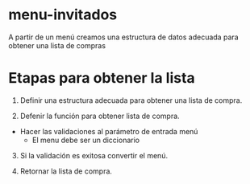 # menu-invitados
A partir de un menú creamos una estructura de datos adecuada para obtener una lista de compras

# Etapas para obtener la lista
 1. Definir una estructura adecuada para obtener una lista de compra.

 2. Defenir la función para obtener lista de compra.

 - Hacer las validaciones al parámetro 
   de entrada menú
   - El menu debe ser un diccionario
 

 3. Si la validación es exitosa convertir el menú. 

 4. Retornar la lista de compra.
